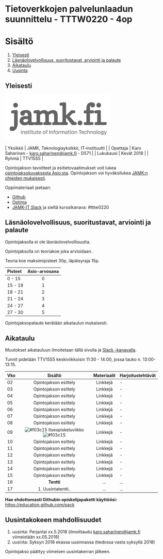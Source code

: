 # Tietoverkkojen palvelunlaadun suunnittelu - TTTW0220 - 4op

# Sisältö
1. [Yleisesti](#yleisesti)
2. [Läsnäolovelvollisuus, suoritustavat, arviointi ja palaute](#läsnäolovelvollisuus,-suoritustavat,-arviointi-ja-palaute)
3. [Aikataulu](#aikataulu)
4. [Uusinta](#uusintakokeen-mahdollisuudet)

## Yleisesti

![JAMK IT-instituutti](src/jamk_it-instituutti_logo_engl_web_350x150.png "JAMK IT-instituutti")

| Yksikkö | JAMK, Teknologiayksikkö, IT-instituutti |
| Opettaja | Karo Saharinen - karo.saharinen@jamk.fi - D571 |
| Lukukausi | Kevät 2018 |
| Ryhmä | TTV15S5 |

Opintojakson tavoitteet ja esitietovaatimukset voit lukea [opintojaksokuvaksesta Asio:sta](https://asio.jamk.fi/pls/asio/asio_ectskuv1.kurssin_ks?ktun=TTTW0220&knro=&noclose=%20&lan=f). Opintojakson voi hyväksilukea [JAMK:n ohjeiden mukaisesti](https://opinto-oppaat.jamk.fi/fi/opinto-opas-amk/Opiskelu/Opintojen-suunnittelu/Opintojen-hyvaksilukeminen/).

Oppimateriaali jaetaan:
- [Github](https://github.com/sahkaman/repositorio)
- [Optima](https://optima.jamk.fi/)
- [JAMK-IT Slack](https://jamk-it.slack.com) ja sieltä kurssikanava: #tttw0220

## Läsnäolovelvollisuus, suoritustavat, arviointi ja palaute

Opintojaksolla ei ole läsnäolovelvollisuutta.

Opintojaksolla on teoriakoe joka arvioidaan. 

Teoria koe maksimipisteet 30p, läpäisyraja 15p.

| Pisteet | Asio-arvosana |
|:--------|:----------:|
| 0 - 15 | 0 |
| 15 - 18 | 1 |
| 18 - 21 | 2 |
| 21 - 24 | 3 |
| 24 - 27 | 4 |
| 27 - 30 | 5 |

Opintojaksopalaute kerätään aikataulun mukaisesti.

## Aikataulu

Muutokset aikatauluun ilmoitetaan tällä sivulla ja [Slack -kanavalla](https://jamk-it.slack.com).

Tunnit pidetään TTV15S5 keskiviikkoisin 11:30 - 14:00, jossa tauko n. 13:00-13:15.

| Vko | Sisältö | Materiaalit | Harjoitustehtävät |
|:--------|:----------:|:-----:|---------|
| 02 | Opintojakson esittely | Linkkejä | - |
| 03 | Opintojakson esittely | Linkkejä | - |
| 04 | Opintojakson esittely | Linkkejä | - |
| 05 | Opintojakson esittely | Linkkejä | - |
| 06 | Opintojakson esittely | Linkkejä | - |
| 07 | Opintojakson esittely | Linkkejä | - |
| 08 | Opintojakson esittely | Linkkejä | - |
| 09 | ![#f03c15](https://placehold.it/15/f03c15/000000?text=+) Itseopiskeluviikko ![#f03c15](https://placehold.it/15/f03c15/000000?text=+) | Linkkejä | - |
| 10 | Opintojakson esittely | Linkkejä | - |
| 11 | Opintojakson esittely | Linkkejä | - |
| 12 | Opintojakson esittely | Linkkejä | - |
| 13 | Opintojakson esittely | Linkkejä | - |
| 14 | Opintojakson esittely | Linkkejä | - |
| 15 | Opintojakson esittely | Linkkejä | - |
| 16 | **Tentti** | ... | ... |
| 17 | 1. Uusintatentti.. | ... | ... |

**Hae ehdottomasti Githubin opiskelijapaketti käyttöösi:** https://education.github.com/pack

## Uusintakokeen mahdollisuudet

1. uusinta: Perjantai xx.5.2018 (ilmoittaudu karo.saharinen@jamk.fi viimeistään xx.05.2018)
2. uusinta: Syksyn 2018 ekassa uusinnassa (tiedossa vasta syksyllä 2018)

Opintojakso päättyy viimeisen uusintakerran jälkeen.




